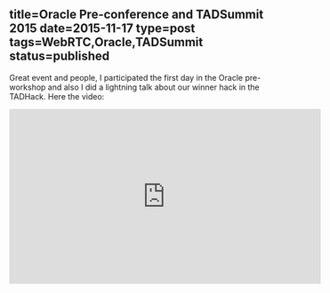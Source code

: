 title=Oracle Pre-conference and TADSummit 2015
date=2015-11-17
type=post
tags=WebRTC,Oracle,TADSummit
status=published
---------

Great event and people, I participated the first day in the Oracle pre-workshop and also I did a lightning talk about our winner hack in the TADHack. Here the video:

<iframe width="560" height="315" src="https://www.youtube.com/embed/ao9GRo5cjxM" frameborder="0" allowfullscreen></iframe>

